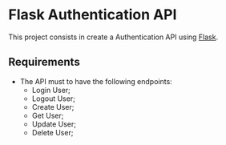 # Flask Authentication API

This project consists in create a Authentication API using [Flask](https://flask.palletsprojects.com/en/3.0.x/).

## Requirements

- The API must to have the following endpoints:
  - Login User;
  - Logout User;
  - Create User;
  - Get User;
  - Update User;
  - Delete User;

<!-- ## Run project

```python
python app.py
```

## Run Tests

```python
python app.py
pytest tests.py -v
``` -->
